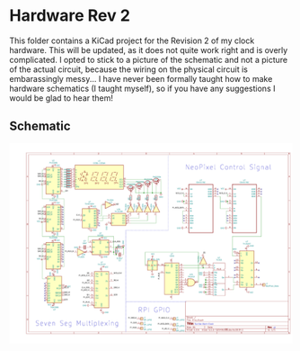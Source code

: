 # Hardware Rev 2

This folder contains a KiCad project for the Revision 2 of my clock hardware.
This will be updated, as it does not quite work right and is overly complicated.
I opted to stick to a picture of the schematic and not a picture of the actual circuit,
because the wiring on the physical circuit is embarassingly messy...
I have never been formally taught how to make hardware schematics (I taught myself),
so if you have any suggestions I would be glad to hear them!

## Schematic

![Schematic](./Circuit.png)
